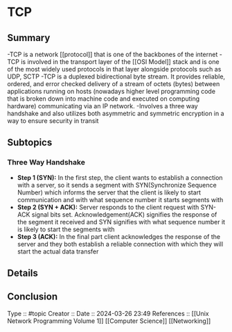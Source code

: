# TCP

## Summary
-TCP is a network [[protocol]] that is one of the backbones of the internet
-TCP is involved in the transport layer of the [[OSI Model]] stack and is one of the most widely used protocols in that layer alongside protocols such as UDP, SCTP
-TCP is a duplexed bidirectional byte stream. It provides reliable, ordered, and error checked delivery of a stream of octets (bytes) between applications running on hosts (nowadays higher level programming code that is broken down into machine code and executed on computing hardware) communicating via an IP network.
-Involves a three way handshake and also utilizes both asymmetric and symmetric encryption in a way to ensure security in transit
## Subtopics
### Three Way Handshake
- **Step 1 (SYN):** In the first step, the client wants to establish a connection with a server, so it sends a segment with SYN(Synchronize Sequence Number) which informs the server that the client is likely to start communication and with what sequence number it starts segments with
- **Step 2 (SYN + ACK):** Server responds to the client request with SYN-ACK signal bits set. Acknowledgement(ACK) signifies the response of the segment it received and SYN signifies with what sequence number it is likely to start the segments with
- **Step 3 (ACK):** In the final part client acknowledges the response of the server and they both establish a reliable connection with which they will start the actual data transfer
## Details

## Conclusion


Type :: #topic
Creator ::
Date ::  2024-03-26 23:49
References :: [[Unix Network Programming Volume 1]] [[Computer Science]] [[Networking]]